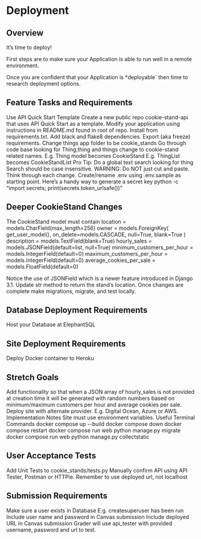 # Deployment

## Overview

It’s time to deploy!

First steps are to make sure your Application is able to run well in a remote environment.

Once you are confident that your Application is *deployable` then time to research deployment options.

## Feature Tasks and Requirements

Use API Quick Start Template
Create a new public repo cookie-stand-api that uses API Quick Start as a template.
Modify your application using instructions in README.md found in root of repo.
Install from requirements.txt.
Add black and flake8 dependencies.
Export (aka freeze) requirements.
Change things app folder to be cookie_stands
Go through code base looking for Thing,thing and things change to cookie-stand related names.
E.g. Thing model becomes CookieStand
E.g. ThingList becomes CookieStandList
Pro Tip: Do a global text search looking for thing
Search should be case insensitive.
WARNING: Do NOT just cut and paste. Think through each change.
Create/rename .env using .env.sample as starting point.
Here’s a handy way to generate a secret key
python -c “import secrets; print(secrets.token_urlsafe())”

## Deeper CookieStand Changes

The CookieStand model must contain
    location = models.CharField(max_length=256)
    owner = models.ForeignKey(
        get_user_model(), on_delete=models.CASCADE, null=True, blank=True
    )
    description = models.TextField(blank=True)
    hourly_sales = models.JSONField(default=list, null=True)
    minimum_customers_per_hour = models.IntegerField(default=0)
    maximum_customers_per_hour = models.IntegerField(default=0)
    average_cookies_per_sale = models.FloatField(default=0)

Notice the use of JSONField which is a newer feature introduced in Django 3.1.
Update str method to return the stand’s location.
Once changes are complete make migrations, migrate, and test locally.

## Database Deployment Requirements

Host your Database at ElephantSQL

## Site Deployment Requirements

Deploy Docker container to Heroku

## Stretch Goals

Add functionality so that when a JSON array of hourly_sales is not provided at creation time it will be generated with random numbers based on minimum/maximum customers per hour and average cookies per sale.
Deploy site with alternate provider. E.g. Digital Ocean, Azure or AWS.
Implementation Notes
Site must use environment variables.
Useful Terminal Commands
docker compose up --build
docker compose down
docker compose restart
docker compose run web python manage.py migrate
docker compose run web python manage.py collectstatic

## User Acceptance Tests

Add Unit Tests to cookie_stands/tests.py
Manually confirm API using API Tester, Postman or HTTPie.
Remember to use deployed url, not localhost

## Submission Requirements

Make sure a user exists in Database
E.g. createsuperuser has been run
Include user name and password in Canvas submission
Include deployed URL in Canvas submission
Grader will use api_tester with provided username, password and url to test.
